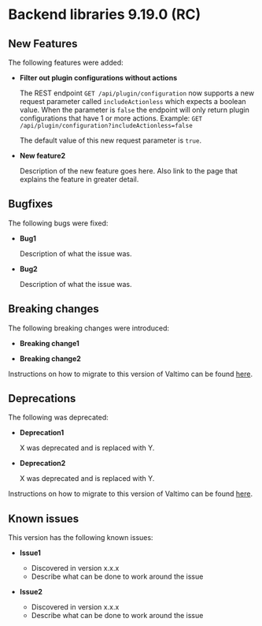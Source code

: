 # Backend libraries 9.19.0 (RC)

## New Features

The following features were added:

* **Filter out plugin configurations without actions**

  The REST endpoint `GET /api/plugin/configuration` now supports a new request parameter
  called `includeActionless` which expects a boolean value.
  When the parameter is `false` the endpoint will only return plugin configurations that 
  have 1 or more actions.
  Example: `GET /api/plugin/configuration?includeActionless=false`

  The default value of this new request parameter is `true`.

* **New feature2**

  Description of the new feature goes here.
  Also link to the page that explains the feature in greater detail.


## Bugfixes

The following bugs were fixed:

* **Bug1**

  Description of what the issue was.

* **Bug2**

  Description of what the issue was.

## Breaking changes

The following breaking changes were introduced:

* **Breaking change1**

* **Breaking change2**

Instructions on how to migrate to this version of Valtimo can be found [here](migration.md).

## Deprecations

The following was deprecated:

* **Deprecation1**

  X was deprecated and is replaced with Y.

* **Deprecation2**

  X was deprecated and is replaced with Y.

Instructions on how to migrate to this version of Valtimo can be found [here](migration.md).

## Known issues

This version has the following known issues:

* **Issue1**
  * Discovered in version x.x.x
  * Describe what can be done to work around the issue

* **Issue2**
  * Discovered in version x.x.x
  * Describe what can be done to work around the issue
